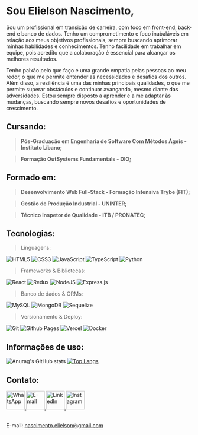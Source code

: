 # Sou Elielson Nascimento,
Sou um profissional em transição de carreira, com foco em front-end, back-end e banco de dados. Tenho um comprometimento e foco inabaláveis em relação aos meus objetivos profissionais, sempre buscando aprimorar minhas habilidades e conhecimentos. Tenho facilidade em trabalhar em equipe, pois acredito que a colaboração é essencial para alcançar os melhores resultados. 

Tenho paixão pelo que faço e uma grande empatia pelas pessoas ao meu redor, o que me permite entender as necessidades e desafios dos outros. Além disso, a resiliência é uma das minhas principais qualidades, o que me permite superar obstáculos e continuar avançando, mesmo diante das adversidades. Estou sempre disposto a aprender e a me adaptar às mudanças, buscando sempre novos desafios e oportunidades de crescimento.

## Cursando:
   > **Pós-Graduação em Engenharia de Software Com Métodos Ágeis - Instituto Líbano;**

   > **Formação OutSystems Fundamentals - DIO;**

## Formado em:
  > **Desenvolvimento Web Full-Stack - Formação Intensiva Trybe (FIT);**
  
  > **Gestão de Produção Industrial - UNINTER;**
  
  > **Técnico Inspetor de Qualidade - ITB / PRONATEC;**

## Tecnologias:

> Linguagens:

  ![HTML5](https://img.shields.io/badge/html5-%23E34F26.svg?style=for-the-badge&logo=html5&logoColor=white)
  ![CSS3](https://img.shields.io/badge/css3-%231572B6.svg?style=for-the-badge&logo=css3&logoColor=white)
  ![JavaScript](https://img.shields.io/badge/javascript-%23323330.svg?style=for-the-badge&logo=javascript&logoColor=%23F7DF1E)
  ![TypeScript](https://img.shields.io/badge/typescript-%23007ACC.svg?style=for-the-badge&logo=typescript&logoColor=white)
  ![Python](https://img.shields.io/badge/python-3670A0?style=for-the-badge&logo=python&logoColor=ffdd54) 

> Frameworks & Bibliotecas:

  ![React](https://img.shields.io/badge/react-%2320232a.svg?style=for-the-badge&logo=react&logoColor=%2361DAFB)
  ![Redux](https://img.shields.io/badge/redux-%23593d88.svg?style=for-the-badge&logo=redux&logoColor=white)
  ![NodeJS](https://img.shields.io/badge/node.js-6DA55F?style=for-the-badge&logo=node.js&logoColor=white)
  ![Express.js](https://img.shields.io/badge/express.js-%23404d59.svg?style=for-the-badge&logo=express&logoColor=%2361DAFB)

  
> Banco de dados & ORMs:

  ![MySQL](https://img.shields.io/badge/mysql-%2300f.svg?style=for-the-badge&logo=mysql&logoColor=white)
  ![MongoDB](https://img.shields.io/badge/MongoDB-%234ea94b.svg?style=for-the-badge&logo=mongodb&logoColor=white)
  ![Sequelize](https://img.shields.io/badge/Sequelize-52B0E7?style=for-the-badge&logo=Sequelize&logoColor=white) 

  
<!--

> Testes:

  ![Jest](https://img.shields.io/badge/-jest-%23C21325?style=for-the-badge&logo=jest&logoColor=white)
  ![Mocha](https://img.shields.io/badge/-mocha-%238D6748?style=for-the-badge&logo=mocha&logoColor=white)
  ![Chai](https://img.shields.io/badge/-chai-%23E5E5E5?style=for-the-badge&logo=chai&logoColor=853232)
  ![Pytest](https://img.shields.io/badge/-pytest-%43B02A?style=for-the-badge&logo=pytest&logoColor=white)
  ![JUnit](https://img.shields.io/badge/-junit-%234ea94b?style=for-the-badge&logo=junit&logoColor=white) 

-->

> Versionamento & Deploy:

  ![Git](https://img.shields.io/badge/git-%23F05033.svg?style=for-the-badge&logo=git&logoColor=white)
  ![Github Pages](https://img.shields.io/badge/github%20pages-121013?style=for-the-badge&logo=github&logoColor=white)
  ![Vercel](https://img.shields.io/badge/vercel-%23000000.svg?style=for-the-badge&logo=vercel&logoColor=white)
  ![Docker](https://img.shields.io/badge/docker-%230db7ed.svg?style=for-the-badge&logo=docker&logoColor=white) 


## Informações de uso:
![Anurag's GitHub stats](https://github-readme-stats.vercel.app/api?username=elielsondev&show_icons=true&theme=dracula_include_all_commits=true_layout=compact)
[![Top Langs](https://github-readme-stats.vercel.app/api/top-langs/?username=elielsondev&layout=compact)](https://github.com/elielsondev/github-readme-stats)

## Contato:
<div>
   <a href="https://api.whatsapp.com/send?phone=5581992766543" target="_blank ">
      <img
        src="https://cdn-icons-png.flaticon.com/512/174/174879.png" 
        width="50px"
        alt="WhatsApp"
      ></img>
   </a>
   
   <a href="https://form.jotform.com/222927711736056" target="_blank" >
      <img 
           src="https://m.media-amazon.com/images/I/41qREEfA+WL.png" 
           width="50px"
           alt="E-mail"
      ></img>
   </a>
   
   <a href="https://www.linkedin.com/in/elielsondev/" target="_blank" >
      <img 
           src="https://t.ctcdn.com.br/09Y6BbLFxNn7XGCYRGzEI0p0oy8=/400x400/smart/filters:format(webp)/i490027.jpeg" 
           width="50px"
           alt="LinkedIn"
      ></img>
   </a>

   <a href="https://www.instagram.com/elielsondev/" target="_blank" >
      <img 
           src="https://upload.wikimedia.org/wikipedia/commons/thumb/5/58/Instagram-Icon.png/1200px-Instagram-Icon.png" 
           width="50px"
           alt="Instagram"
      ></img>
   </a>
</div>

<br>

E-mail: nascimento.elielson@gmail.com
